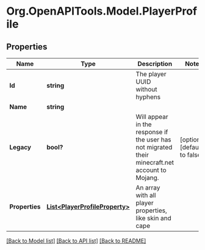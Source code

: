 # Org.OpenAPITools.Model.PlayerProfile
## Properties

Name | Type | Description | Notes
------------ | ------------- | ------------- | -------------
**Id** | **string** | The player UUID without hyphens | 
**Name** | **string** |  | 
**Legacy** | **bool?** | Will appear in the response if the user has not migrated their minecraft.net account to Mojang. | [optional] [default to false]
**Properties** | [**List&lt;PlayerProfileProperty&gt;**](PlayerProfileProperty.md) | An array with all player properties, like skin and cape | 

[[Back to Model list]](../README.md#documentation-for-models) [[Back to API list]](../README.md#documentation-for-api-endpoints) [[Back to README]](../README.md)

